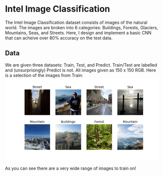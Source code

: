 # Intel Image Classification

The Intel Image Classification dataset consists of images of the natural world. The images are broken into 6 categories: Buildings, Forests, Glaciers, Mountains, Seas, and Streets. Here, I design and implement a basic CNN that can acheive over 80% accuracy on the test data.

## Data
We are given three datasets: Train, Test, and Predict. Train/Test are labelled and (unsurprisingly) Predict is not. All images given as 150 x 150 RGB. Here is a selection of the images from Train: ![text](https://github.com/fattorib/TorchPractice/blob/master/Conv/images/Classes.png)

As you can see there are a very wide range of images to train on!

